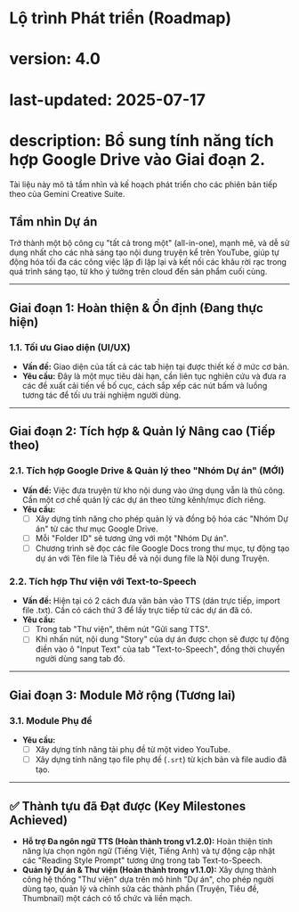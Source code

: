 # Lộ trình Phát triển (Roadmap)
# version: 4.0
# last-updated: 2025-07-17
# description: Bổ sung tính năng tích hợp Google Drive vào Giai đoạn 2.

Tài liệu này mô tả tầm nhìn và kế hoạch phát triển cho các phiên bản tiếp theo của Gemini Creative Suite.

## Tầm nhìn Dự án
Trở thành một bộ công cụ "tất cả trong một" (all-in-one), mạnh mẽ, và dễ sử dụng nhất cho các nhà sáng tạo nội dung truyện kể trên YouTube, giúp tự động hóa tối đa các công việc lặp đi lặp lại và kết nối các khâu rời rạc trong quá trình sáng tạo, từ kho ý tưởng trên cloud đến sản phẩm cuối cùng.

---

## Giai đoạn 1: Hoàn thiện & Ổn định (Đang thực hiện)

### 1.1. Tối ưu Giao diện (UI/UX)
* **Vấn đề:** Giao diện của tất cả các tab hiện tại được thiết kế ở mức cơ bản.
* **Yêu cầu:** Đây là một mục tiêu dài hạn, cần liên tục nghiên cứu và đưa ra các đề xuất cải tiến về bố cục, cách sắp xếp các nút bấm và luồng tương tác để tối ưu trải nghiệm người dùng.

---

## Giai đoạn 2: Tích hợp & Quản lý Nâng cao (Tiếp theo)

### 2.1. Tích hợp Google Drive & Quản lý theo "Nhóm Dự án" (MỚI)
* **Vấn đề:** Việc đưa truyện từ kho nội dung vào ứng dụng vẫn là thủ công. Cần một cơ chế quản lý các dự án theo từng kênh/mục đích riêng.
* **Yêu cầu:**
    * [ ] Xây dựng tính năng cho phép quản lý và đồng bộ hóa các "Nhóm Dự án" từ các thư mục Google Drive.
    * [ ] Mỗi "Folder ID" sẽ tương ứng với một "Nhóm Dự án".
    * [ ] Chương trình sẽ đọc các file Google Docs trong thư mục, tự động tạo dự án với Tên file là Tiêu đề và nội dung file là Nội dung Truyện.

### 2.2. Tích hợp Thư viện với Text-to-Speech
* **Vấn đề:** Hiện tại có 2 cách đưa văn bản vào TTS (dán trực tiếp, import file .txt). Cần có cách thứ 3 để lấy trực tiếp từ các dự án đã có.
* **Yêu cầu:**
    * [ ] Trong tab "Thư viện", thêm nút "Gửi sang TTS".
    * [ ] Khi nhấn nút, nội dung "Story" của dự án được chọn sẽ được tự động điền vào ô "Input Text" của tab "Text-to-Speech", đồng thời chuyển người dùng sang tab đó.

---

## Giai đoạn 3: Module Mở rộng (Tương lai)

### 3.1. Module Phụ đề
* **Yêu cầu:**
    * [ ] Xây dựng tính năng tải phụ đề từ một video YouTube.
    * [ ] Xây dựng tính năng tạo file phụ đề (`.srt`) từ kịch bản và file audio đã tạo.

---

## ✅ Thành tựu đã Đạt được (Key Milestones Achieved)

* **Hỗ trợ Đa ngôn ngữ TTS (Hoàn thành trong v1.2.0):** Hoàn thiện tính năng lựa chọn ngôn ngữ (Tiếng Việt, Tiếng Anh) và tự động cập nhật các "Reading Style Prompt" tương ứng trong tab Text-to-Speech.
* **Quản lý Dự án & Thư viện (Hoàn thành trong v1.1.0):** Xây dựng thành công hệ thống "Thư viện" dựa trên mô hình "Dự án", cho phép người dùng tạo, quản lý và chỉnh sửa các thành phần (Truyện, Tiêu đề, Thumbnail) một cách có tổ chức và liền mạch.